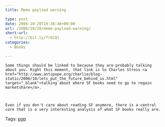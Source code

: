 ```yaml
---
title: Meme payload warning

type: post
date: 2006-10-20T19:38:46+00:00
url: /2006/10/20/meme-payload-warning/
short-url:
  - http://bit.ly/frGCQl
categories:
  - Books

---
```

<div class='microid-mailto+http:sha1:86e216062920bd4ac6c6c2a26823cb50462ee60c'>
  
    Some things should be linked to because they are probably talking about you. Right this moment, that link is to Charles Stross <a href="http://www.antipope.org/charlie/blog-static/2006/10/lets_put_the_future_behind_us.html" target="_blank">talking about where SF books need to go to regain marketshare</a>.
  
  
  
    Even if you don't care about reading SF anymore, there is a central core that is a very interesting analysis of what SF books really are.
  
</div>

<div class="st-post-tags">
  Tags: <a href="http://www.cavort.org/tag/pop/" title="pop" rel="tag">pop</a><br />
</div>